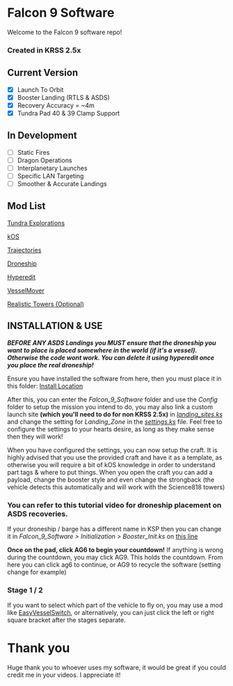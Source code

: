 # Falcon 9 Software

Welcome to the Falcon 9 software repo!
### Created in KRSS 2.5x 

## Current Version
- [x] Launch To Orbit
- [x] Booster Landing (RTLS & ASDS)
- [x] Recovery Accuracy = ~4m
- [X] Tundra Pad 40 & 39 Clamp Support

## In Development 
- [ ] Static Fires
- [ ] Dragon Operations
- [ ] Interplanetary Launches
- [ ] Specific LAN Targeting
- [ ] Smoother & Accurate Landings

## Mod List
[Tundra Explorations](https://github.com/TundraMods/TundraExploration/tree/master) 

[kOS](https://spacedock.info/mod/60/kOS:%20Scriptable%20Autopilot%20System)

[Trajectories](https://spacedock.info/mod/396/Trajectories)

[Droneship](https://spacedock.info/mod/3133/SpaceX%20Barge%20Lander%202)

[Hyperedit](https://www.kerbaltek.com/hyperedit)

[VesselMover](https://spacedock.info/mod/860/VesselMover)

[Realistic Towers (Optional)](https://spacedock.info/mod/626/SpaceX%20Launch%20Towers)

## INSTALLATION & USE
***BEFORE ANY ASDS Landings you MUST ensure that the droneship you want to place is placed somewhere in the world (if it's a vessel). Otherwise the code wont work. You can delete it using hyperedit once you place the real droneship!***

Ensure you have installed the software from here, then you must place it in this folder: 
[Install Location](https://lh3.googleusercontent.com/xGoidraLFlPYJURH5FbmFJYoXSEe2wbdf6UTdZ0SUE1UEoh3LnTnO3P6lzuYygtz86o4kGbp_Pmogsj4Qmb6fAL4H5IxgQwjMXYhB1evQhrFKqCmRzBWKyOuZHd85A9Fnw=w1280)

After this, you can enter the *Falcon_9_Software* folder and use the *Config* folder to setup the mission you intend to do, you may also link a custom launch site **(which you'll need to do for non KRSS 2.5x)** in [*landing_sites.ks*](https://lh6.googleusercontent.com/wC1QQI00l8736Chnv2XETbnAmFvAgIU6I_brWI_rKPQNmRJ75_HI9D0_yumezlsugoWFSMHN7eR5C0QTZxkVqQ15ZjSiKXfWma5qT2FVs7GTs4YtR1IotWOf5Fy3J5Gv0g=w1280) and change the setting for *Landing_Zone* in the [*settings.ks*](https://lh5.googleusercontent.com/hGPCexl7oTn4vFM4t8PRQpQV_3x-iHKgATIOtP9f1dPIMWwCzFDtMf7omE-kR4AEvUCzw5bD9fEsJPBOVqyTKWGAZNi1xdUBxM4yW1VAs7o5QPpYNvHAIiQEfEb9r-L2KQ=w1280) file.
Feel free to configure the settings to your hearts desire, as long as they make sense then they will work!

When you have configured the settings, you can now setup the craft. It is highly advised that you use the provided craft and have it as a template, as otherwise you will require a bit of kOS knowledge in order to understand part tags & where to put things.
When you open the craft you can add a payload, change the booster style and even change the strongback (the vehicle detects this automatically and will work with the Science818 towers)

### You can refer to this tutorial video for droneship placement on ASDS recoveries. 
If your droneship / barge has a different name in KSP then you can change it in *Falcon_9_Software > Initialization > Booster_Init.ks* on [this line ](https://lh4.googleusercontent.com/t959KoIUq39LPHs0FRumXB6_xKeZ6KxMvBEPxOqyTsw_LICfUL6AibIJEQiQobDUy56myJCTJsszW_0RVB7O2cZoxR9YYJIysZryWsieQnOF7cadpJeaiz91sh3cOoQtHw=w1280)

**Once on the pad, click AG6 to begin your countdown!**
If anything is wrong during the countdown, you may click AG9. This holds the countdown. From here you can click ag6 to continue, or AG9 to recycle the software (setting change for example)

### Stage 1 / 2
If you want to select which part of the vehicle to fly on, you may use a mod like [EasyVesselSwitch](https://spacedock.info/mod/1906/Easy%20Vessel%20Switch), or alternatively, you can just click the left or right square bracket after the stages separate.

# Thank you
Huge thank you to whoever uses my software, it would be great if you could credit me in your videos. I appreciate it!
